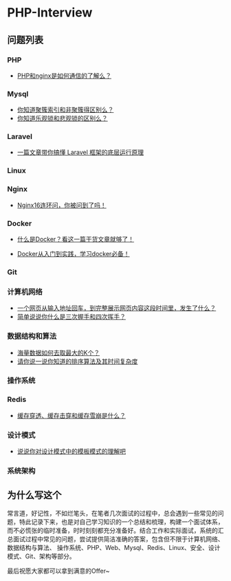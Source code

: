 # PHP-Interview

## 问题列表

### PHP
- [PHP和nginx是如何通信的了解么？](docs/PHP/PHP和nginx是如何通信的？.md)

### Mysql
- [你知道聚簇索引和非聚簇得区别么？](https://www.cnblogs.com/jiawen010/p/11805241.html)
- [你知道乐观锁和悲观锁的区别么？](docs/Mysql/你知道乐观锁和悲观锁有什么区别么？.md)

### Laravel
- [一篇文章带你搞懂 Laravel 框架的底层运行原理](docs/Laravel/一篇文章带你搞懂%20Laravel%20框架底层运行原理.md)

### Linux

### Nginx
- [Nginx16连环问，你被问到了吗！](https://juejin.im/post/6844904182923837454)

### Docker
- [什么是Docker？看这一篇干货文章就够了！](https://zhuanlan.zhihu.com/p/187505981)

- [Docker从入门到实践，学习docker必备！](https://yeasy.gitbook.io/docker_practice/repository/dockerhub)

### Git

### 计算机网络

- [一个网页从输入地址回车，到完整展示网页内容这段时间里，发生了什么？](docs/计算机网络/一个网页从输入地址回车，到完整展示网页内容这段时间，发生了什么？.md)
- [简单说说你什么是三次握手和四次挥手？](docs/计算机网络/简单说说TCP%20三次握手和四次挥手.md)

### 数据结构和算法
- [海量数据如何去取最大的K个？](docs/数据结构和算法/海量数据如何去取最大的k个.md)
- [请你说一说你知道的排序算法及其时间复杂度](docs/数据结构和算法/请你说一说你知道的排序算法及其复杂度.md)

### 操作系统

### Redis
- [缓存穿透、缓存击穿和缓存雪崩是什么？](docs/Redis/缓存击穿、缓存穿透和缓存雪崩.md)

### 设计模式
- [说说你对设计模式中的模板模式的理解吧](docs/设计模式/说说你对模板模式的理解吧.md)

### 系统架构

## 为什么写这个
常言道，好记性，不如烂笔头，在笔者几次面试的过程中，总会遇到一些常见的问题，特此记录下来，也是对自己学习知识的一个总结和梳理，构建一个面试体系，而不必慌张的临时准备，时时刻刻都充分准备好。结合工作和实际面试，系统的汇总面试过程中常见的问题，尝试提供简洁准确的答案，包含但不限于计算机网络、数据结构与算法、
操作系统、PHP、Web、Mysql、Redis、Linux、安全、设计模式、Git、架构等部分。

最后祝愿大家都可以拿到满意的Offer~
